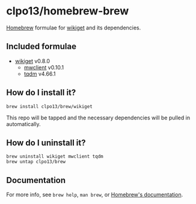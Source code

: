 # clpo13/homebrew-brew

[Homebrew](https://brew.sh) formulae for [wikiget](https://github.com/clpo13/wikiget) and its dependencies.

## Included formulae

* [wikiget](https://github.com/clpo13/wikiget) v0.8.0
  * [mwclient](https://github.com/mwclient/mwclient) v0.10.1
  * [tqdm](https://tqdm.github.io/) v4.66.1

## How do I install it?

```shell
brew install clpo13/brew/wikiget
```

This repo will be tapped and the necessary dependencies will be pulled in automatically.

## How do I uninstall it?

```shell
brew uninstall wikiget mwclient tqdm
brew untap clpo13/brew
```

## Documentation

For more info, see `brew help`, `man brew`, or [Homebrew's documentation](https://docs.brew.sh).
